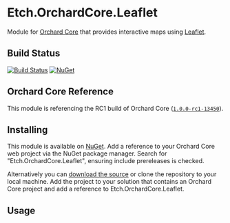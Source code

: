 # Etch.OrchardCore.Leaflet

Module for [Orchard Core](https://github.com/OrchardCMS/OrchardCore) that provides interactive maps using [Leaflet](https://leafletjs.com/).

## Build Status

[![Build Status](https://secure.travis-ci.org/etchuk/Etch.OrchardCore.Leaflet.png?branch=master)](http://travis-ci.org/etchuk/Etch.OrchardCore.Leaflet) [![NuGet](https://img.shields.io/nuget/v/Etch.OrchardCore.Leaflet.svg)](https://www.nuget.org/packages/Etch.OrchardCore.Leaflet)

## Orchard Core Reference

This module is referencing the RC1 build of Orchard Core ([`1.0.0-rc1-13450`](https://www.nuget.org/packages/OrchardCore.Module.Targets/1.0.0-rc1-10004)).

## Installing

This module is available on [NuGet](https://www.nuget.org/packages/Etch.OrchardCore.Leaflet). Add a reference to your Orchard Core web project via the NuGet package manager. Search for "Etch.OrchardCore.Leaflet", ensuring include prereleases is checked.

Alternatively you can [download the source](https://github.com/etchuk/Etch.OrchardCore.Leaflet/archive/master.zip) or clone the repository to your local machine. Add the project to your solution that contains an Orchard Core project and add a reference to Etch.OrchardCore.Leaflet.

## Usage
